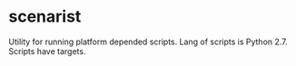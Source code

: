 # scenarist
Utility for running platform depended scripts. Lang of scripts is Python 2.7. Scripts have targets. 
